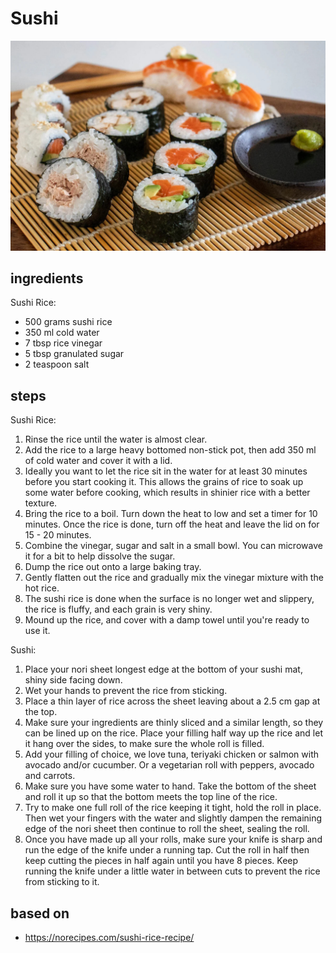 # Sushi

![Sushi](images/sushi.jpg)

## ingredients

Sushi Rice:

- 500 grams sushi rice
- 350 ml cold water
- 7 tbsp rice vinegar
- 5 tbsp granulated sugar
- 2 teaspoon salt

## steps

Sushi Rice:

1. Rinse the rice until the water is almost clear.
2. Add the rice to a large heavy bottomed non-stick pot, then add 350 ml of cold water and cover it with a lid.
3. Ideally you want to let the rice sit in the water for at least 30 minutes before you start cooking it. This allows the grains of rice to soak up some water before cooking, which results in shinier rice with a better texture.
4. Bring the rice to a boil. Turn down the heat to low and set a timer for 10 minutes. Once the rice is done, turn off the heat and leave the lid on for 15 - 20 minutes.
5. Combine the vinegar, sugar and salt in a small bowl. You can microwave it for a bit to help dissolve the sugar.
6. Dump the rice out onto a large baking tray.
7. Gently flatten out the rice and gradually mix the vinegar mixture with the hot rice.
8. The sushi rice is done when the surface is no longer wet and slippery, the rice is fluffy, and each grain is very shiny.
9. Mound up the rice, and cover with a damp towel until you're ready to use it.

Sushi:

1. Place your nori sheet longest edge at the bottom of your sushi mat, shiny side facing down.
2. Wet your hands to prevent the rice from sticking.
3. Place a thin layer of rice across the sheet leaving about a 2.5 cm gap at the top.
4. Make sure your ingredients are thinly sliced and a similar length, so they can be lined up on the rice. Place your filling half way up the rice and let it hang over the sides, to make sure the whole roll is filled. 
5. Add your filling of choice, we love tuna, teriyaki chicken or salmon with avocado and/or cucumber. Or a vegetarian roll with peppers, avocado and carrots.
6. Make sure you have some water to hand. Take the bottom of the sheet and roll it up so that the bottom meets the top line of the rice.
7. Try to make one full roll of the rice keeping it tight, hold the roll in place. Then wet your fingers with the water and slightly dampen the remaining edge of the nori sheet then continue to roll the sheet, sealing the roll.
8. Once you have made up all your rolls, make sure your knife is sharp and run the edge of the knife under a running tap. Cut the roll in half then keep cutting the pieces in half again until you have 8 pieces. Keep running the knife under a little water in between cuts to prevent the rice from sticking to it.

## based on

- https://norecipes.com/sushi-rice-recipe/
